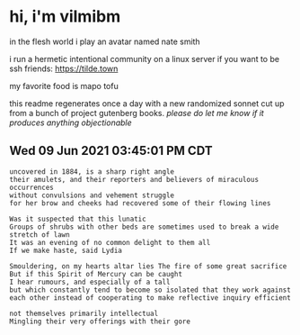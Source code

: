 # hi, i'm vilmibm

in the flesh world i play an avatar named nate smith

i run a hermetic intentional community on a linux server if you want to be ssh friends: https://tilde.town

my favorite food is mapo tofu

this readme regenerates once a day with a new randomized sonnet cut up from a bunch of project gutenberg books.
_please do let me know if it produces anything objectionable_

## Wed 09 Jun 2021 03:45:01 PM CDT

    uncovered in 1884, is a sharp right angle
    their amulets, and their reporters and believers of miraculous occurrences
    without convulsions and vehement struggle
    for her brow and cheeks had recovered some of their flowing lines
    
    Was it suspected that this lunatic
    Groups of shrubs with other beds are sometimes used to break a wide stretch of lawn
    It was an evening of no common delight to them all
    If we make haste, said Lydia
    
    Smouldering, on my hearts altar lies The fire of some great sacrifice
    But if this Spirit of Mercury can be caught
    I hear rumours, and especially of a tall
    but which constantly tend to become so isolated that they work against each other instead of cooperating to make reflective inquiry efficient
    
    not themselves primarily intellectual
    Mingling their very offerings with their gore
